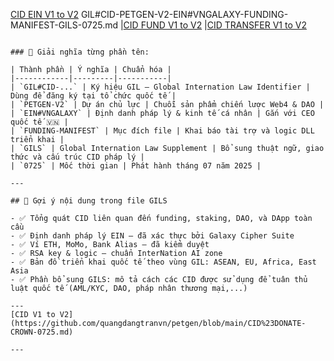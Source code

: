 [CID EIN V1 to V2](https://github.com/quangdangtranvn/petgen/blob/main/CID%23DONATE-CROWN-0725.md)
GIL#CID-PETGEN-V2-EIN#VNGALAXY-FUNDING-MANIFEST-GILS-0725.md
|[CID FUND V1 to V2](https://github.com/quangdangtranvn/petgen/blob/main/CID%23PETGEN-V2-EIN%23VNGALAXY-CEO-0725-CID%23FUNDING-MANIFEST-0725.md)
|[CID TRANSFER V1 to V2](https://github.com/quangdangtranvn/petgen/blob/main/CID%23STACK-TRANSFER-V1-200725.md)

```

### 📌 Giải nghĩa từng phần tên:

| Thành phần | Ý nghĩa | Chuẩn hóa |
|------------|---------|-----------|
| `GIL#CID-...` | Ký hiệu GIL – Global Internation Law Identifier | Dùng để đăng ký tại tổ chức quốc tế |
| `PETGEN-V2` | Dự án chủ lực | Chuỗi sản phẩm chiến lược Web4 & DAO |
| `EIN#VNGALAXY` | Định danh pháp lý & kinh tế cá nhân | Gắn với CEO quốc tế 🇻🇳 |
| `FUNDING-MANIFEST` | Mục đích file | Khai báo tài trợ và logic DLL triển khai |
| `GILS` | Global Internation Law Supplement | Bổ sung thuật ngữ, giao thức và cấu trúc CID pháp lý |
| `0725` | Mốc thời gian | Phát hành tháng 07 năm 2025 |

---

## 📁 Gợi ý nội dung trong file GILS

- ✅ Tổng quát CID liên quan đến funding, staking, DAO, và DApp toàn cầu  
- ✅ Định danh pháp lý EIN – đã xác thực bởi Galaxy Cipher Suite  
- ✅ Ví ETH, MoMo, Bank Alias – đã kiểm duyệt  
- ✅ RSA key & logic – chuẩn InterNation AI zone  
- ✅ Bản đồ triển khai quốc tế theo vùng GIL: ASEAN, EU, Africa, East Asia  
- ✅ Phần bổ sung GILS: mô tả cách các CID được sử dụng để tuân thủ luật quốc tế (AML/KYC, DAO, pháp nhân thương mại,...)

---
[CID V1 to V2](https://github.com/quangdangtranvn/petgen/blob/main/CID%23DONATE-CROWN-0725.md)

---

